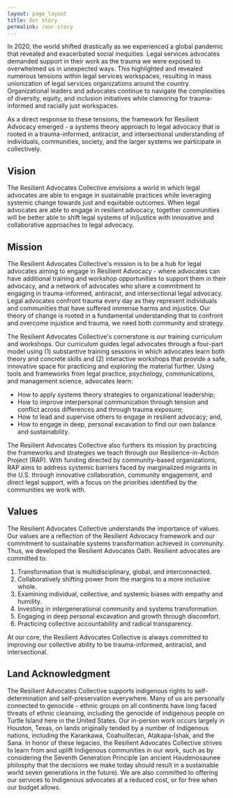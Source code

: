 ```yaml
---
layout: page_layout
title: Our Story
permalink: /our-story
---
```


In 2020, the world shifted drastically as we experienced a global pandemic that revealed and exacerbated social inequities. Legal services advocates demanded support in their work as the trauma we were exposed to overwhelmed us in unexpected ways. This highlighted and revealed numerous tensions within legal services workspaces, resulting in mass unionization of legal services organizations around the country. Organizational leaders and advocates continue to navigate the complexities of diversity, equity, and inclusion initiatives while clamoring for trauma-informed and racially just workspaces.

As a direct response to these tensions, the framework for Resilient Advocacy emerged - a systems theory approach to legal advocacy that is rooted in a trauma-informed, antiracist, and intersectional understanding of individuals, communities, society, and the larger systems we participate in collectively.

## Vision

The Resilient Advocates Collective envisions a world in which legal advocates are able to engage in sustainable practices while leveraging systemic change towards just and equitable outcomes. When legal advocates are able to engage in resilient advocacy, together communities will be better able to shift legal systems of in/justice with innovative and collaborative approaches to legal advocacy.

## Mission

The Resilient Advocates Collective's mission is to be a hub for legal advocates aiming to engage in Resilient Advocacy - where advocates can have additional training and workshop opportunities to support them in their advocacy, and a network of advocates who share a commitment to engaging in trauma-informed, antiracist, and intersectional legal advocacy. Legal advocates confront trauma every day as they represent individuals and communities that have suffered immense harms and injustice. Our theory of change is rooted in a fundamental understanding that to confront and overcome injustice and trauma, we need both community and strategy.

The Resilient Advocates Collective's cornerstone is our training curriculum and workshops. Our curriculum guides legal advocates through a four-part model using (1) substantive training sessions in which advocates learn both theory and concrete skills and (2) interactive workshops that provide a safe, innovative space for practicing and exploring the material further. Using tools and frameworks from legal practice, psychology, communications, and management science, advocates learn:

- How to apply systems theory strategies to organizational leadership;
- How to improve interpersonal communication through tension and conflict across differences and through trauma exposure;
- How to lead and supervise others to engage in resilient advocacy; and,
- How to engage in deep, personal excavation to find our own balance and sustainability.

​The Resilient Advocates Collective also furthers its mission by practicing the frameworks and strategies we teach through our Resilience-in-Action Project (RAP). With funding directed by community-based organizations, RAP aims to address systemic barriers faced by marginalized migrants in the U.S. through innovative collaboration, community engagement, and direct legal support, with a focus on the priorities identified by the communities we work with.

## Values

The Resilient Advocates Collective understands the importance of values. Our values are a reflection of the Resilient Advocacy framework and our commitment to sustainable systems transformation achieved in community. Thus, we developed the Resilient Advocates Oath. Resilient advocates are committed to:

1. Transformation that is multidisciplinary, global, and interconnected.
2. Collaboratively shifting power from the margins to a more inclusive whole.
3. Examining individual, collective, and systemic biases with empathy and humility.
4. Investing in intergenerational community and systems transformation.
5. Engaging in deep personal excavation and growth through discomfort.
6. Practicing collective accountability and radical transparency.

At our core, the Resilient Advocates Collective is always committed to improving our collective ability to be trauma-informed, antiracist, and intersectional.

## Land Acknowledgment

The Resilient Advocates Collective supports indigenous rights to self-determination and self-preservation everywhere. Many of us are personally connected to genocide - ethnic groups on all continents have long faced threats of ethnic cleansing, including the genocide of indigenous people on Turtle Island here in the United States. Our in-person work occurs largely in Houston, Texas, on lands originally tended by a number of Indigenous nations, including the Karankawa, Coahuiltecan, Atakapa-Ishak, and the Sana. In honor of these legacies, the Resilient Advocates Collective strives to learn from and uplift Indigenous communities in our work, such as by considering the Seventh Generation Principle (an ancient Haudenosaunee philosphy that the decisions we make today should result in a sustainable world seven generations in the future). We are also committed to offering our services to Indigenous advocates at a reduced cost, or for free when our budget allows.
